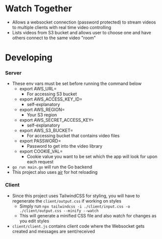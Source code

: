 # Watch Together

-   Allows a websocket connection (password protected) to stream videos to multiple clients with real time video controlling
-   Lists videos from S3 bucket and allows user to choose one and have others connect to the same video "room"

# Developing

### Server

-   These env vars must be set before running the command below
    -   export AWS_URL=
        -   For accessing S3 bucket
    -   export AWS_ACCESS_KEY_ID=
        -   self-explanatory
    -   export AWS_REGION=
        -   Your S3 region
    -   export AWS_SECRET_ACCESS_KEY=
        -   self-explanatory
    -   export AWS_S3_BUCKET=
        -   For accessing bucket that contains video files
    -   export PASSWORD=
        -   Password to get into the video library
    -   export COOKIE_VAL=
        -   Cookie value you want to be set which the app will look for upon each request
-   `go run main.go` will run the Go backend
-   This project also uses [air](https://github.com/air-verse/air) for hot reloading

### Client

-   Since this project uses TailwindCSS for styling, you will have to regenerate the `client/output.css` if working on styles
    -   Simply run `npx tailwindcss -i ./client/input.css -o ./client/output.css --minify --watch`
    -   This will generate a minified CSS file and also watch for changes as you edit styles
-   `client/client.js` contains client code where the Websocket gets created and messages are sent/received
